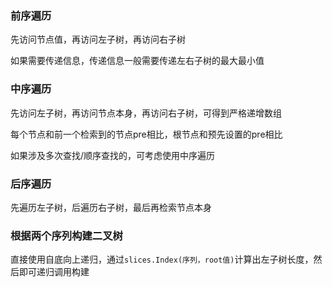 ### 前序遍历

先访问节点值，再访问左子树，再访问右子树

如果需要传递信息，传递信息一般需要传递左右子树的最大最小值

### 中序遍历

先访问左子树，再访问节点本身，再访问右子树，可得到严格递增数组

每个节点和前一个检索到的节点pre相比，根节点和预先设置的pre相比

如果涉及多次查找/顺序查找的，可考虑使用中序遍历

### 后序遍历

先遍历左子树，后遍历右子树，最后再检索节点本身

### 根据两个序列构建二叉树

直接使用自底向上递归，通过```slices.Index(序列，root值)```计算出左子树长度，然后即可递归调用构建
